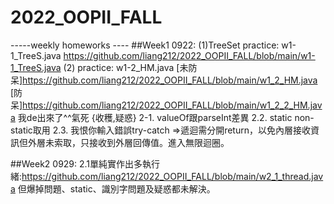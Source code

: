 # 2022_OOPII_FALL
-----weekly homeworks ----
##Week1 0922:
(1)TreeSet practice:  w1-1_TreeS.java
https://github.com/liang212/2022_OOPII_FALL/blob/main/w1-1_TreeS.java
(2) practice:  w1-2_HM.java
[未防呆]https://github.com/liang212/2022_OOPII_FALL/blob/main/w1_2_HM.java
[防呆]https://github.com/liang212/2022_OOPII_FALL/blob/main/w1_2_2_HM.java
我de出來了^^氣死
{收穫,疑惑}
2-1. valueOf跟parseInt差異
2.2. static non-static取用
2.3. 我恨你輸入錯誤try-catch =>遞迴需分開return，以免內層接收資訊但外層未索取，只接收到外層回傳值。進入無限迴圈。

##Week2 0929:
2.1單純實作出多執行緒:https://github.com/liang212/2022_OOPII_FALL/blob/main/w2_1_thread.java
但爆掉問題、static、識別字問題及疑惑都未解決。
